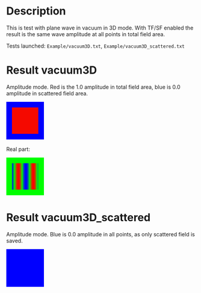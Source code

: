 # Description

This is test with plane wave in vacuum in 3D mode. With TF/SF enabled the result is the same wave amplitude at all
points in total field area.

Tests launched: `Example/vacuum3D.txt`, `Example/vacuum3D_scattered.txt`

# Result vacuum3D

Amplitude mode. Red is the 1.0 amplitude in total field area, blue is 0.0 amplitude in scattered field area.

![Amplitude](current[300]_rank-0_Ez20-Mod.bmp)

Real part:

![Real part](current[300]_rank-0_Ez20-Re.bmp)

# Result vacuum3D_scattered

Amplitude mode. Blue is 0.0 amplitude in all points, as only scattered field is saved.

![Amplitude](_current[300]_rank-0_Ez20-Re.bmp)
